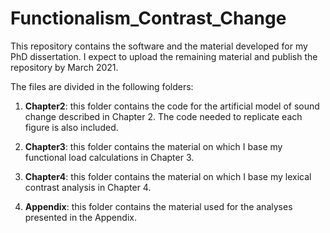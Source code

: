 # Functionalism_Contrast_Change
This repository contains the software and the material developed for my PhD dissertation. I expect to upload the remaining material and publish the repository by March 2021. 

The files are divided in the following folders:

1. **Chapter2**: this folder contains the code for the artificial model of sound change described in Chapter 2. The code needed to replicate each figure is also included. 

2. **Chapter3**: this folder contains the material on which I base my functional load calculations in Chapter 3.

3. **Chapter4**: this folder contains the material on which I base my lexical contrast analysis in Chapter 4.

4. **Appendix**: this folder contains the material used for the analyses presented in the Appendix.


